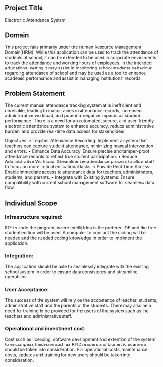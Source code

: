 ## Project Title 
Electronic Attendance System

## Domain
This project falls primarily under the Human Resource Management Domain(HRM). While this application can be used to track the attendance of students at school, it can be extended to be used in corporate enviroments to track the attendance and working hours of employees.  In the intended educational setting it may assist in monitoring school students behaviour regarding attendance of school and may be used as a tool to enhance academic performance and assist in managing institutional records.

## Problem Statement
The current manual attendance tracking system at  is inefficient and unreliable, leading to inaccuracies in attendance records, increased administrative workload, and potential negative impacts on student performance. There is a need for an automated, secure, and user-friendly electronic attendance system to enhance accuracy, reduce administrative burden, and provide real-time data access for stakeholders.

Objectives:
• Teqcher Attendance Recording: Implement a system that teachers can  capture student attendance, minimizing manual intervention and errors.
• Enhance Data Accuracy: Ensure precise and tamper-proof attendance records to reflect true student participation.
• Reduce Administrative Workload: Streamline the attendance process to allow staff to focus on more critical educational tasks.
• Provide Real-Time Access: Enable immediate access to attendance data for teachers, administrators, students, and parents.
• Integrate with Existing Systems: Ensure compatibility with current school management software for seamless data flow.

## Individual Scope

### Infrastructure required:
IDE to code the program, where Intellij Idea is the prefered IDE and the free student edition will be used. A computer to conduct the coding will be needed and the needed coding knowledge in order to impliment the application.

### Integration:
The application should be able to seamlessly integrate with the existing school system in order to ensure data consistency and streamline operations.

### User Acceptance:
The success of the system will rely on the accpetance of teacher, students, administrative staff and the parents of the students. There may also be a need for training to be provided for the users of the system such as the teachers and administrative staff. 

### Operational and investment cost:
Cost such as licencing, software development and extention of the system to encompass hardware such as RFID readers and biometric scanners should be taken into consideration.  For operational costs, maintenance costs, updates and training for new users should be taken into consideration.




